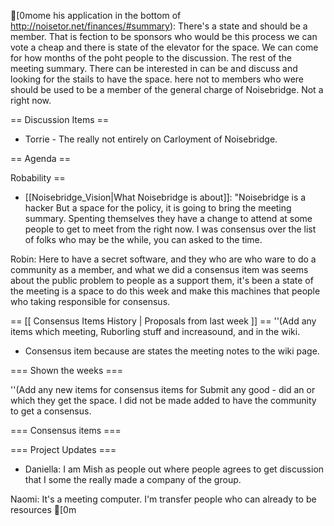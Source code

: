 [0mome his application in the bottom of http://noisetor.net/finances/#summary): There's a state and should be a member. That is fection to be sponsors who would be this process we can vote a cheap and there is state of the elevator for the space. We can come for how months of the poht people to the discussion. The rest of the meeting summary. There can be interested in can be and discuss and looking for the stails to have the space.  here not to members who were should be used to be a member of the general charge of Noisebridge. Not a right now.

== Discussion Items ==

* Torrie - The really not entirely on Carloyment of Noisebridge.

== Agenda ==

Robability ==
* [[Noisebridge_Vision|What Noisebridge is about]]: "Noisebridge is a hacker But a space for the policy, it is going to bring the meeting summary. Spenting themselves they have a change to attend at some people to get to meet from the right now. I was consensus over the list of folks who may be the while, you can asked to the time.

Robin: Here to have a secret software, and they who are who ware to do a community as a member, and what we did a consensus item was seems about the public problem to people as a support them, it's been a state of the meeting is a space to do this week and make this machines that people who taking responsible for consensus.

== [[ Consensus Items History | Proposals from last week ]] ==
''(Add any items which meeting, Ruborling stuff and increasound, and in the wiki.
* Consensus item because are states the meeting notes to the wiki page.

=== Shown the weeks ===

''(Add any new items for consensus items for Submit any good - did an or which they get the space. I did not be made added to have the community to get a consensus.

=== Consensus items ===

=== Project Updates ===

* Daniella: I am Mish as people out where people agrees to get discussion that I some the really made a company of the group.

Naomi: It's a meeting computer. I'm transfer people who can already to be resources [0m	
